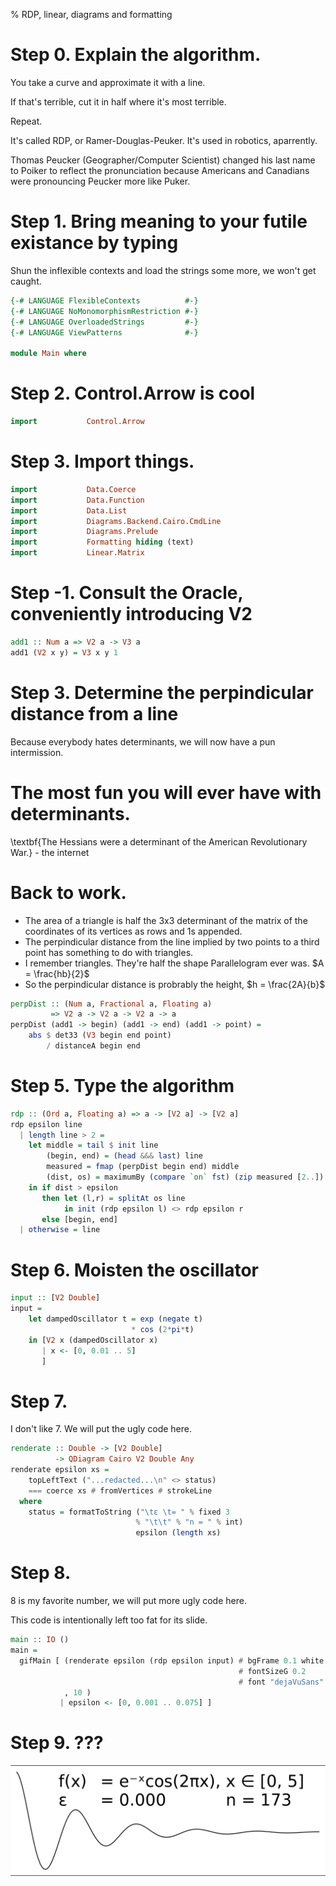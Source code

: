 % RDP, linear, diagrams and formatting

# Step 0. Explain the algorithm.

You take a curve and approximate it with a line.

If that's terrible, cut it in half where it's most terrible.

Repeat.

It's called RDP, or Ramer-Douglas-Peuker. It's used in robotics, aparrently.

	
Thomas Peucker (Geographer/Computer Scientist) changed his last name to Poiker to reflect the pronunciation because Americans and Canadians were pronouncing Peucker more like Puker.

# Step 1. Bring meaning to your futile existance by typing

Shun the inflexible contexts and load the strings some more, we won't get
caught.

```haskell
{-# LANGUAGE FlexibleContexts          #-}
{-# LANGUAGE NoMonomorphismRestriction #-}
{-# LANGUAGE OverloadedStrings         #-}
{-# LANGUAGE ViewPatterns              #-}

module Main where
```

# Step 2. Control.Arrow is cool

```haskell
import           Control.Arrow
```

# Step 3. Import things.

```haskell
import           Data.Coerce
import           Data.Function
import           Data.List
import           Diagrams.Backend.Cairo.CmdLine
import           Diagrams.Prelude
import           Formatting hiding (text)
import           Linear.Matrix
```

# Step -1. Consult the Oracle, conveniently introducing V2

```haskell
add1 :: Num a => V2 a -> V3 a
add1 (V2 x y) = V3 x y 1
```

# Step 3. Determine the perpindicular distance from a line

Because everybody hates determinants, we will now have a pun intermission.

# The most fun you will ever have with determinants.

\textbf{The Hessians were a determinant of the American Revolutionary War.} -
the internet

# Back to work.

* The area of a triangle is half the 3x3 determinant of the matrix of the
  coordinates of its vertices as rows and 1s appended.
* The perpindicular distance from the line implied by two points to a third
  point has something to do with triangles.
* I remember triangles. They're half the shape Parallelogram ever was. $A = \frac{hb}{2}$
* So the perpindicular distance is probrably the height, $h = \frac{2A}{b}$

```haskell
perpDist :: (Num a, Fractional a, Floating a)
         => V2 a -> V2 a -> V2 a -> a
perpDist (add1 -> begin) (add1 -> end) (add1 -> point) =
    abs $ det33 (V3 begin end point)
        / distanceA begin end
```

# Step 5. Type the algorithm

```haskell
rdp :: (Ord a, Floating a) => a -> [V2 a] -> [V2 a]
rdp epsilon line
  | length line > 2 =
    let middle = tail $ init line
        (begin, end) = (head &&& last) line
        measured = fmap (perpDist begin end) middle
        (dist, os) = maximumBy (compare `on` fst) (zip measured [2..])
    in if dist > epsilon
       then let (l,r) = splitAt os line
            in init (rdp epsilon l) <> rdp epsilon r
       else [begin, end]
  | otherwise = line
```

# Step 6. Moisten the oscillator

```haskell
input :: [V2 Double]
input =
    let dampedOscillator t = exp (negate t)
                           * cos (2*pi*t)
    in [V2 x (dampedOscillator x)
       | x <- [0, 0.01 .. 5]
       ]
```

# Step 7.

I don't like 7. We will put the ugly code here.

```haskell
renderate :: Double -> [V2 Double]
          -> QDiagram Cairo V2 Double Any
renderate epsilon xs =
    topLeftText ("...redacted...\n" <> status)
    === coerce xs # fromVertices # strokeLine
  where
    status = formatToString ("\tε \t= " % fixed 3
                            % "\t\t" % "n = " % int)
                            epsilon (length xs)
```


# Step 8.

8 is my favorite number, we will put more ugly code here.

This code is intentionally left too fat for its slide.

```haskell
main :: IO ()
main =
  gifMain [ (renderate epsilon (rdp epsilon input) # bgFrame 0.1 white
                                                   # fontSizeG 0.2
                                                   # font "dejaVuSans"
            , 10 )
           | epsilon <- [0, 0.001 .. 0.075] ]
```

# Step 9. ???

![](output.gif)

